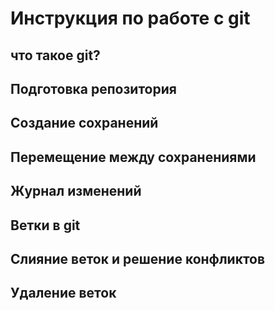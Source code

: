 # Инструкция по работе с git

## что такое git?


## Подготовка репозитория

## Создание сохранений

## Перемещение между сохранениями

## Журнал изменений

## Ветки в git

## Слияние веток и решение конфликтов

## Удаление веток

